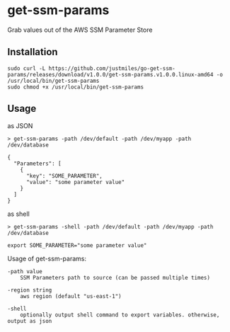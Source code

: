 # get-ssm-params
Grab values out of the AWS SSM Parameter Store

## Installation

    sudo curl -L https://github.com/justmiles/go-get-ssm-params/releases/download/v1.0.0/get-ssm-params.v1.0.0.linux-amd64 -o /usr/local/bin/get-ssm-params
    sudo chmod +x /usr/local/bin/get-ssm-params

## Usage
    
as JSON

    > get-ssm-params -path /dev/default -path /dev/myapp -path /dev/database
    
    {
      "Parameters": [
        {
          "key": "SOME_PARAMETER",
          "value": "some parameter value"
        }
      ]
    }
    
as shell

    > get-ssm-params -shell -path /dev/default -path /dev/myapp -path /dev/database
    
    export SOME_PARAMETER="some parameter value"



Usage of get-ssm-params:
    
    -path value
        SSM Parameters path to source (can be passed multiple times)
    
    -region string
        aws region (default "us-east-1")
    
    -shell
        optionally output shell command to export variables. otherwise, output as json

